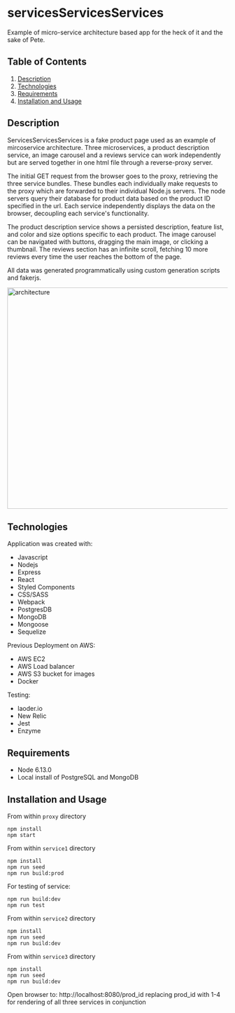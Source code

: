 # servicesServicesServices
Example of micro-service architecture based app for the heck of it and the sake of Pete.

## Table of Contents

1. [Description](#description)
1. [Technologies](#technologies)
1. [Requirements](#requirements)
1. [Installation and Usage](#installation-and-usage)

## Description

ServicesServicesServices is a fake product page used as an example of mircoservice architecture. Three microservices, a product description service, an image carousel and a reviews service can work independently but are served together in one html file through a reverse-proxy server.

The initial GET request from the browser goes to the proxy, retrieving the three service bundles. These bundles each individually make requests to the proxy which are forwarded to their individual Node.js servers. The node servers query their database for product data based on the product ID specified in the url. Each service independently displays the data on the browser, decoupling each service's functionality.

The product description service shows a persisted description, feature list, and color and size options specific to each product. The image carousel can be navigated with buttons, dragging the main image, or clicking a thumbnail. The reviews section has an infinite scroll, fetching 10 more reviews every time the user reaches the bottom of the page.

All data was generated programmatically using custom generation scripts and fakerjs.

<img width="505" alt="architecture" src="https://user-images.githubusercontent.com/44039679/134218802-61184ec1-f399-4438-af68-cf282526259e.png">

## Technologies

Application was created with:
* Javascript
* Nodejs
* Express
* React
* Styled Components
* CSS/SASS
* Webpack
* PostgresDB
* MongoDB
* Mongoose
* Sequelize

Previous Deployment on AWS:
* AWS EC2
* AWS Load balancer
* AWS S3 bucket for images
* Docker

Testing:
* laoder.io
* New Relic
* Jest
* Enzyme

## Requirements

- Node 6.13.0
- Local install of PostgreSQL and MongoDB

## Installation and Usage

From within `proxy` directory
```
npm install
npm start
```

From within `service1` directory
```
npm install
npm run seed
npm run build:prod
```
For testing of service:
```
npm run build:dev
npm run test
```

From within `service2` directory
```
npm install
npm run seed
npm run build:dev
```


From within `service3` directory
```
npm install
npm run seed
npm run build:dev
```

Open browser to:
http://localhost:8080/prod_id
replacing prod_id with 1-4 for rendering of all three services in conjunction



